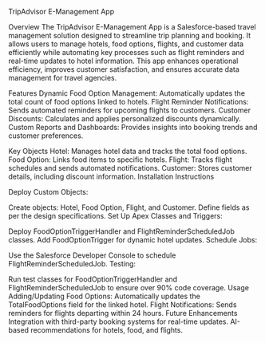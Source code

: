 
TripAdvisor E-Management App

Overview The TripAdvisor E-Management App is a Salesforce-based travel management solution designed to streamline trip planning and booking. It allows users to manage hotels, food options, flights, and customer data efficiently while automating key processes such as flight reminders and real-time updates to hotel information. This app enhances operational efficiency, improves customer satisfaction, and ensures accurate data management for travel agencies.

Features Dynamic Food Option Management: Automatically updates the total count of food options linked to hotels. Flight Reminder Notifications: Sends automated reminders for upcoming flights to customers. Customer Discounts: Calculates and applies personalized discounts dynamically. Custom Reports and Dashboards: Provides insights into booking trends and customer preferences.

Key Objects Hotel: Manages hotel data and tracks the total food options. Food Option: Links food items to specific hotels. Flight: Tracks flight schedules and sends automated notifications. Customer: Stores customer details, including discount information. Installation Instructions

Deploy Custom Objects:

Create objects: Hotel, Food Option, Flight, and Customer. Define fields as per the design specifications. Set Up Apex Classes and Triggers:

Deploy FoodOptionTriggerHandler and FlightReminderScheduledJob classes. Add FoodOptionTrigger for dynamic hotel updates. Schedule Jobs:

Use the Salesforce Developer Console to schedule FlightReminderScheduledJob. Testing:

Run test classes for FoodOptionTriggerHandler and FlightReminderScheduledJob to ensure over 90% code coverage. Usage Adding/Updating Food Options: Automatically updates the TotalFoodOptions field for the linked hotel. Flight Notifications: Sends reminders for flights departing within 24 hours. Future Enhancements Integration with third-party booking systems for real-time updates. AI-based recommendations for hotels, food, and flights.
